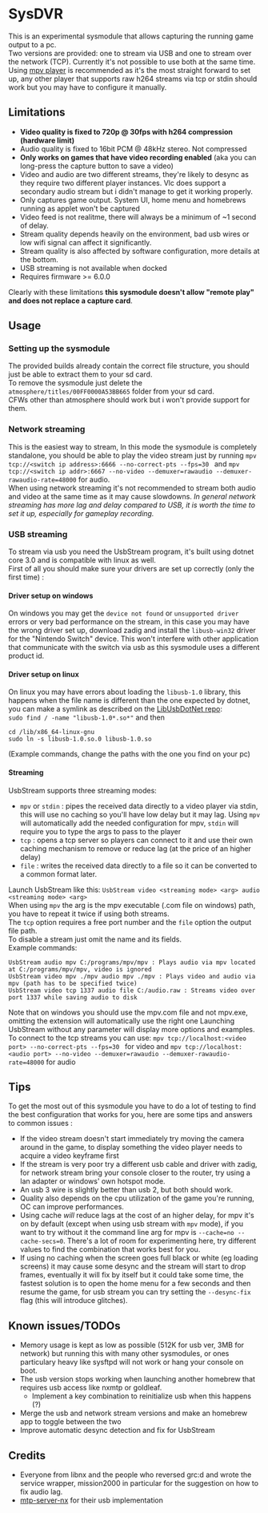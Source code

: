 # SysDVR
This is an experimental sysmodule that allows capturing the running game output to a pc.\
Two versions are provided: one to stream via USB and one to stream over the network (TCP). Currently it's not possible to use both at the same time.\
Using [mpv player](https://mpv.io/) is recommended as it's the most straight forward to set up, any other player that supports raw h264 streams via tcp or stdin should work but you may have to configure it manually.
## Limitations
- **Video quality is fixed to 720p @ 30fps with h264 compression (hardware limit)**
- Audio quality is fixed to 16bit PCM @ 48kHz stereo. Not compressed
- **Only works on games that have video recording enabled** (aka you can long-press the capture button to save a video)
- Video and audio are two different streams, they're likely to desync as they require two different player instances. Vlc does support a secondary audio stream but i didn't manage to get it working properly.
- Only captures game output. System UI, home menu and homebrews running as applet won't be captured
- Video feed is not realitme, there will always be a minimum of ~1 second of delay.
- Stream quality depends heavily on the environment, bad usb wires or low wifi signal can affect it significantly.
- Stream quality is also affected by software configuration, more details at the bottom.
- USB streaming is not available when docked
- Requires firmware >= 6.0.0

Clearly with these limitations **this sysmodule doesn't allow "remote play" and does not replace a capture card**.
## Usage
### Setting up the sysmodule
The provided builds already contain the correct file structure, you should just be able to extract them to your sd card.\
To remove the sysmodule just delete the `atmosphere/titles/00FF0000A53BB665` folder from your sd card.\
CFWs other than atmosphere should work but i won't provide support for them.
### Network streaming
This is the easiest way to stream, In this mode the sysmodule is completely standalone, you should be able to play the video stream just by running `mpv tcp://<switch ip address>:6666 --no-correct-pts --fps=30 ` and `mpv tcp://<switch ip addr>:6667 --no-video --demuxer=rawaudio --demuxer-rawaudio-rate=48000` for audio.\
When using network streaming it's not recommended to stream both audio and video at the same time as it may cause slowdowns.
*In general network streaming has more lag and delay compared to USB, it is worth the time to set it up, especially for gameplay recording.*
### USB streaming
To stream via usb you need the UsbStream program, it's built using dotnet core 3.0 and is compatible with linux as well.\
First of all you should make sure your drivers are set up correctly (only the first time) :
#### Driver setup on windows
On windows you may get the `device not found` or `unsupported driver` errors or very bad performance on the stream, in this case you may have the wrong driver set up, download zadig and install the `libusb-win32` driver for the "Nintendo Switch" device. This won't interfere with other application that communicate with the switch via usb as this sysmodule uses a different product id.
#### Driver setup on linux 
On linux you may have errors about loading the `libusb-1.0` library, this happens when the file name is different than the one expected by dotnet, you can make a symlink as described on the [LibUsbDotNet repo](https://github.com/LibUsbDotNet/LibUsbDotNet#linux-users):\
`sudo find / -name "libusb-1.0*.so*"` and then
```
cd /lib/x86_64-linux-gnu
sudo ln -s libusb-1.0.so.0 libusb-1.0.so
```
(Example commands, change the paths with the one you find on your pc)
#### Streaming
UsbStream supports three streaming modes: 
- `mpv` or `stdin` : pipes the received data directly to a video player via stdin, this will use no caching so you'll have low delay but it may lag. Using `mpv` will automatically add the needed configuration for mpv, `stdin` will require you to type the args to pass to the player
- `tcp` : opens a tcp server so players can connect to it and use their own caching mechanism to remove or reduce lag (at the price of an higher delay)
- `file` : writes the received data directly to a file so it can be converted to a common format later.

Launch UsbStream like this:
`UsbStream video <streaming mode> <arg> audio <streaming mode> <arg>` \
When using `mpv` the arg is the mpv executable (.com file on windows) path, you have to repeat it twice if using both streams. \
The `tcp` option requires a free port number and the `file` option the output file path. \
To disable a stream just omit the name and its fields.\
Example commands:
```
UsbStream audio mpv C:/programs/mpv/mpv : Plays audio via mpv located at C:/programs/mpv/mpv, video is ignored
UsbStream video mpv ./mpv audio mpv ./mpv : Plays video and audio via mpv (path has to be specified twice)
UsbStream video tcp 1337 audio file C:/audio.raw : Streams video over port 1337 while saving audio to disk
```
Note that on windows you should use the mpv.com file and not mpv.exe, omitting the extension will automatically use the right one
Launching UsbStream without any parameter will display more options and examples.\
To connect to the tcp streams you can use: `mpv tcp://localhost:<video port> --no-correct-pts --fps=30 ` for video and `mpv tcp://localhost:<audio port> --no-video --demuxer=rawaudio --demuxer-rawaudio-rate=48000` for audio
## Tips
To get the most out of this sysmodule you have to do a lot of testing to find the best configuration that works for you, here are some tips and answers to common issues :
- If the video stream doesn't start immediately try moving the camera around in the game, to display something the video player needs to acquire a video keyframe first
- If the stream is very poor try a different usb cable and driver with zadig, for network stream bring your console closer to the router, try using a lan adapter or windows' own hotspot mode.
- An usb 3 wire is slightly better than usb 2, but both should work.
- Quality also depends on the cpu utilization of the game you're running, OC can improve performances.
- Using cache *will* reduce lags at the cost of an higher delay, for mpv it's on by default (except when using usb stream with `mpv` mode), if you want to try without it the command line arg for mpv is `--cache=no --cache-secs=0`. There's a lot of room for experimenting here, try different values to find the combination that works best for you.
- If using no caching when the screen goes full black or white (eg loading screens) it may cause some desync and the stream will start to drop frames, eventually it will fix by itself but it could take some time, the fastest solution is to open the home menu for a few seconds and then resume the game, for usb stream you can try setting the `--desync-fix` flag (this will introduce glitches).
## Known issues/TODOs
- Memory usage is kept as low as possible (512K for usb ver, 3MB for network) but running this with many other sysmodules, or ones particulary heavy like sysftpd will not work or hang your console on boot.
- The usb version stops working when launching another homebrew that requires usb access like nxmtp or goldleaf.
  - Implement a key combination to reinitialize usb when this happens (?)
- Merge the usb and network stream versions and make an homebrew app to toggle between the two 
- Improve automatic desync detection and fix for UsbStream

## Credits
- Everyone from libnx and the people who reversed grc:d and wrote the service wrapper, mission2000 in particular for the suggestion on how to fix audio lag.
- [mtp-server-nx](https://github.com/retronx-team/mtp-server-nx) for their usb implementation
